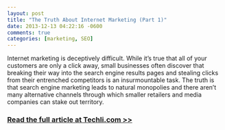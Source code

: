 ```yaml
---
layout: post
title: "The Truth About Internet Marketing (Part 1)"
date: 2013-12-13 04:22:16 -0600
comments: true
categories: [marketing, SEO]
---
```


Internet marketing is deceptively difficult. While it’s true that all of your customers are only a click away, small businesses often discover that breaking their way into the search engine results pages and stealing clicks from their entrenched competitors is an insurmountable task. The truth is that search engine marketing leads to natural monopolies and there aren’t many alternative channels through which smaller retailers and media companies can stake out territory.

### [Read the full article at Techli.com >>](http://techli.com/2013/12/the-truth-about-internet-marketing-part-1/)
